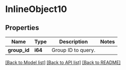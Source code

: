 # InlineObject10

## Properties
Name | Type | Description | Notes
------------ | ------------- | ------------- | -------------
**group_id** | **i64** | Group ID to query. | 

[[Back to Model list]](../README.md#documentation-for-models) [[Back to API list]](../README.md#documentation-for-api-endpoints) [[Back to README]](../README.md)


